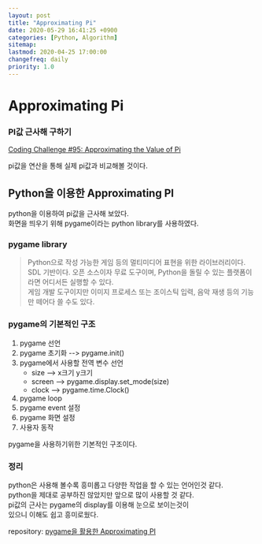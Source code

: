 ```yaml
---
layout: post
title: "Approximating Pi"
date: 2020-05-29 16:41:25 +0900
categories: [Python, Algorithm]
sitemap:
lastmod: 2020-04-25 17:00:00
changefreq: daily
priority: 1.0
---
```


# Approximating Pi

### PI값 근사해 구하기

[Coding Challenge #95: Approximating the Value of Pi](https://youtu.be/5cNnf_7e92Q)

pi값을 연산을 통해 실제 pi값과 비교해볼 것이다.

## Python을 이용한 Approximating PI

python을 이용하여 pi값을 근사해 보았다.  
화면을 띄우기 위해 pygame이라는 python library를 사용하였다.

### pygame library

> Python으로 작성 가능한 게임 등의 멀티미디어 표현을 위한 라이브러리이다.  
> SDL 기반이다. 오픈 소스이자 무료 도구이며, Python을 돌릴 수 있는 플랫폼이라면 어디서든 실행할 수 있다.  
> 게임 개발 도구이지만 이미지 프로세스 또는 조이스틱 입력, 음악 재생 등의 기능만 떼어다 쓸 수도 있다.

### pygame의 기본적인 구조

1. pygame 선언
2. pygame 초기화 --> pygame.init()
3. pygame에서 사용할 전역 변수 선언
   - size --> x크기 y크기
   - screen --> pygame.display.set_mode(size)
   - clock --> pygame.time.Clock()
4. pygame loop
5. pygame event 설정
6. pygame 화면 설정
7. 사용자 동작

pygame을 사용하기위한 기본적인 구조이다.

### 정리

python은 사용해 볼수록 흥미롭고 다양한 작업을 할 수 있는 언어인것 같다.  
python을 제대로 공부하진 않았지만 앞으로 많이 사용할 것 같다.  
pi값의 근사는 pygame의 display를 이용해 눈으로 보이는것이  
있으니 이해도 쉽고 흥미로웠다.

repository: [pygame을 활용한 Approximating PI](https://github.com/Marshmellowon/PI/blob/master/PIchallenge.py)
